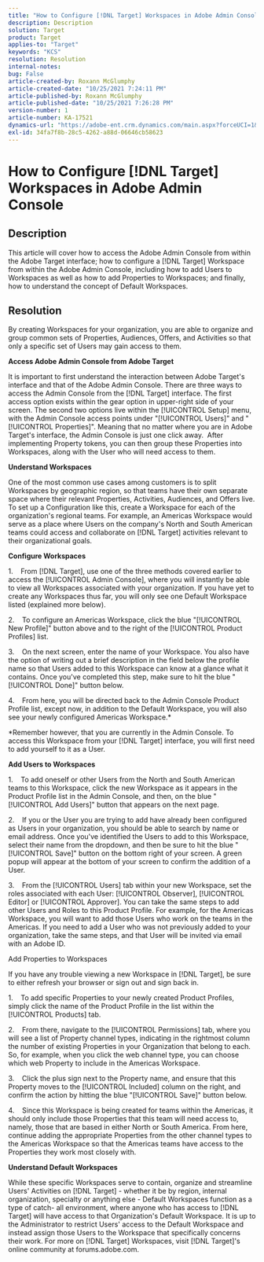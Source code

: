 ```yaml
---
title: "How to Configure [!DNL Target] Workspaces in Adobe Admin Console"
description: Description
solution: Target
product: Target
applies-to: "Target"
keywords: "KCS"
resolution: Resolution
internal-notes: 
bug: False
article-created-by: Roxann McGlumphy
article-created-date: "10/25/2021 7:24:11 PM"
article-published-by: Roxann McGlumphy
article-published-date: "10/25/2021 7:26:28 PM"
version-number: 1
article-number: KA-17521
dynamics-url: "https://adobe-ent.crm.dynamics.com/main.aspx?forceUCI=1&pagetype=entityrecord&etn=knowledgearticle&id=ff7a301f-c935-ec11-b6e6-000d3a3485ea"
exl-id: 34fa7f8b-28c5-4262-a88d-06646cb58623
---
```

# How to Configure [!DNL Target] Workspaces in Adobe Admin Console

## Description

This article will cover how to access the Adobe Admin Console from within the Adobe Target interface; how to configure a [!DNL Target] Workspace from within the Adobe Admin Console, including how to add Users to Workspaces as well as how to add Properties to Workspaces; and finally, how to understand the concept of Default Workspaces.

## Resolution


By creating Workspaces for your organization, you are able to organize and group common sets of Properties, Audiences, Offers, and Activities so that only a specific set of Users may gain access to them.

<b>Access Adobe Admin Console from Adobe Target</b>

It is important to first understand the interaction between Adobe Target's interface and that of the Adobe Admin Console. There are three ways to access the Admin Console from the [!DNL Target] interface. The first access option exists within the gear option in upper-right side of your screen. The second two options live within the [!UICONTROL Setup] menu, with the Admin Console access points under "[!UICONTROL Users]" and "[!UICONTROL Properties]". Meaning that no matter where you are in Adobe Target's interface, the Admin Console is just one click away.  After implementing Property tokens, you can then group these Properties into Workspaces, along with the User who will need access to them.

<b>Understand Workspaces</b>

One of the most common use cases among customers is to split Workspaces by geographic region, so that teams have their own separate space where their relevant Properties, Activities, Audiences, and Offers live. To set up a Configuration like this, create a Workspace for each of the organization's regional teams. For example, an Americas Workspace would serve as a place where Users on the company's North and South American teams could access and collaborate on [!DNL Target] activities relevant to their organizational goals.

<b>Configure Workspaces</b>

1.    From [!DNL Target], use one of the three methods covered earlier to access the [!UICONTROL Admin Console], where you will instantly be able to view all Workspaces associated with your organization. If you have yet to create any Workspaces thus far, you will only see one Default Workspace listed (explained more below).

2.    To configure an Americas Workspace, click the blue "[!UICONTROL New Profile]" button above and to the right of the [!UICONTROL Product Profiles] list.

3.    On the next screen, enter the name of your Workspace. You also have the option of writing out a brief description in the field below the profile name so that Users added to this Workspace can know at a glance what it contains. Once you've completed this step, make sure to hit the blue "[!UICONTROL Done]" button below.

4.    From here, you will be directed back to the Admin Console Product Profile list, except now, in addition to the Default Workspace, you will also see your newly configured Americas Workspace.\*

\*Remember however, that you are currently in the Admin Console. To access this Workspace from your [!DNL Target] interface, you will first need to add yourself to it as a User.

<b>Add Users to Workspaces</b>

1.    To add oneself or other Users from the North and South American teams to this Workspace, click the new Workspace as it appears in the Product Profile list in the Admin Console, and then, on the blue "[!UICONTROL Add Users]" button that appears on the next page.

2.    If you or the User you are trying to add have already been configured as Users in your organization, you should be able to search by name or email address. Once you've identified the Users to add to this Workspace, select their name from the dropdown, and then be sure to hit the blue "[!UICONTROL Save]" button on the bottom right of your screen. A green popup will appear at the bottom of your screen to confirm the addition of a User.

3.    From the [!UICONTROL Users] tab within your new Workspace, set the roles associated with each User: [!UICONTROL Observer], [!UICONTROL Editor] or [!UICONTROL Approver]. You can take the same steps to add other Users and Roles to this Product Profile. For example, for the Americas Workspace, you will want to add those Users who work on the teams in the Americas. If you need to add a User who was not previously added to your organization, take the same steps, and that User will be invited via email with an Adobe ID.

Add Properties to Workspaces

If you have any trouble viewing a new Workspace in [!DNL Target], be sure to either refresh your browser or sign out and sign back in.

1.    To add specific Properties to your newly created Product Profiles, simply click the name of the Product Profile in the list within the [!UICONTROL Products] tab.

2.    From there, navigate to the [!UICONTROL Permissions] tab, where you will see a list of Property channel types, indicating in the rightmost column the number of existing Properties in your Organization that belong to each.  So, for example, when you click the web channel type, you can choose which web Property to include in the Americas Workspace.

3.    Click the plus sign next to the Property name, and ensure that this Property moves to the [!UICONTROL Included] column on the right, and confirm the action by hitting the blue "[!UICONTROL Save]" button below.

4.    Since this Workspace is being created for teams within the Americas, it should only include those Properties that this team will need access to, namely, those that are based in either North or South America. From here, continue adding the appropriate Properties from the other channel types to the Americas Workspace so that the Americas teams have access to the Properties they work most closely with.

<b>Understand Default Workspaces</b>

While these specific Workspaces serve to contain, organize and streamline Users' Activities on [!DNL Target] - whether it be by region, internal organization, specialty or anything else - Default Workspaces function as a type of catch- all environment, where anyone who has access to [!DNL Target] will have access to that Organization's Default Workspace. It is up to the Administrator to restrict Users' access to the Default Workspace and instead assign those Users to the Workspace that specifically concerns their work. For more on [!DNL Target] Workspaces, visit [!DNL Target]'s online community at forums.adobe.com.

